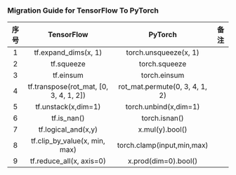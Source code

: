 ### Migration Guide for TensorFlow To PyTorch

|序号|TensorFlow|PyTorch|备注|
|:---:|:---:|:---:|:---:|
|1| tf.expand_dims(x, 1)|torch.unsqueeze(x, 1)||
|2| tf.squeeze | torch.squeeze||
|3| tf.einsum | torch.einsum ||
|4| tf.transpose(rot_mat, [0, 3, 4, 1, 2])|rot_mat.permute(0, 3, 4, 1, 2)||
|5| tf.unstack(x,dim=1)|torch.unbind(x,dim=1)||
|6| tf.is_nan() |torch.isnan()||
|7| tf.logical_and(x,y) | x.mul(y).bool()||
|8| tf.clip_by_value(x, min, max) | torch.clamp(input,min,max) ||
|9| tf.reduce_all(x, axis=0) | x.prod(dim=0).bool() ||